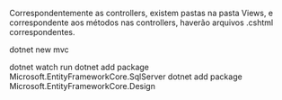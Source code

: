 Correspondentemente as controllers, existem pastas na pasta Views, e correspondente aos métodos nas controllers, haverão arquivos .cshtml correspondentes.

dotnet new mvc

 dotnet watch run
  dotnet add package Microsoft.EntityFrameworkCore.SqlServer
   dotnet add package Microsoft.EntityFrameworkCore.Design   